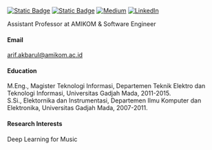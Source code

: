 

<a href="https://scholar.google.co.id/citations?user=sg5oc9YAAAAJ&hl=en" target="_blank">![Static Badge](https://img.shields.io/badge/Google%20Scholar-4285F4?style=for-the-badge&logo=googlescholar&logoColor=fff)</a>
<a href="https://github.com/omayib" target="_blank">![Static Badge](https://img.shields.io/badge/GitHub-%2523121011?style=for-the-badge&logo=github)</a>
<a href="https://akbarul.medium.com" target="_blank">![Medium](https://img.shields.io/badge/Medium-12100E?style=for-the-badge&logo=medium&logoColor=white)</a>
<a href="https://www.linkedin.com/in/akbarul/" target="_blank">![LinkedIn](https://custom-icon-badges.demolab.com/badge/LinkedIn-0A66C2?logo=linkedin-white&logoColor=fff)</a>

Assistant Professor at AMIKOM & Software Engineer

#### Email
arif.akbarul@amikom.ac.id

#### Education
M.Eng., Magister Teknologi Informasi, Departemen Teknik Elektro dan Teknologi Informasi, Universitas Gadjah Mada, 2011-2015.\
S.Si., Elektornika dan Instrumentasi, Departemen Ilmu Komputer dan Elektronika, Universitas Gadjah Mada, 2007-2011.

#### Research Interests
Deep Learning for Music

